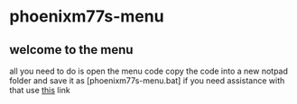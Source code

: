 # phoenixm77s-menu
## welcome to the menu  

all you need to do is open the menu code copy the code into a new notpad folder and save it as [phoenixm77s-menu.bat]
if you need assistance with that use [this](https://www.tutorialspoint.com/batch_script/batch_script_files.htm) link
